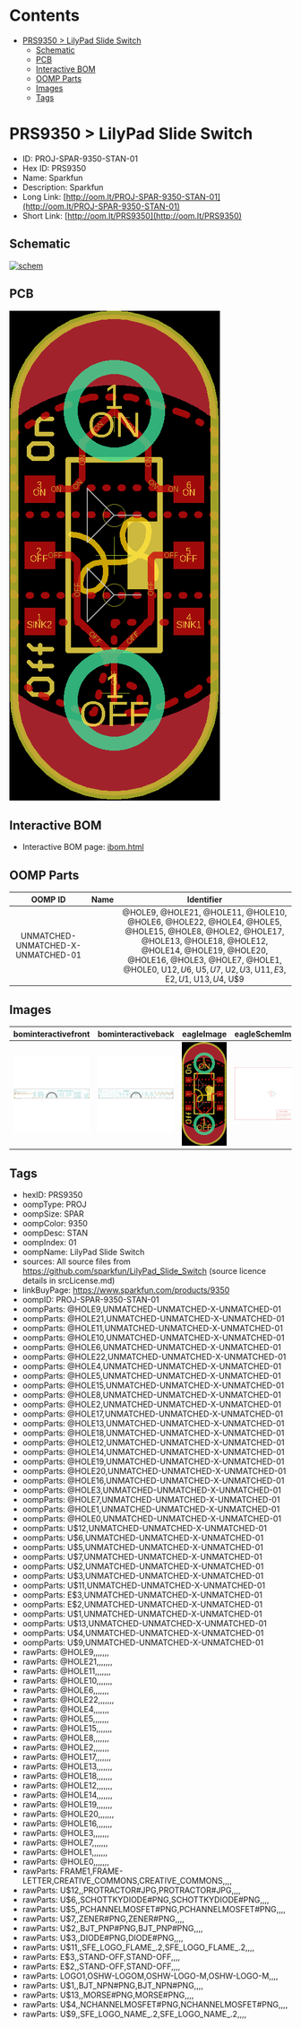 



Contents
========

* [PRS9350 > LilyPad Slide Switch](#prs9350--lilypad-slide-switch)
	* [Schematic](#schematic)
	* [PCB](#pcb)
	* [Interactive BOM](#interactive-bom)
	* [OOMP Parts](#oomp-parts)
	* [Images](#images)
	* [Tags](#tags)

# PRS9350 > LilyPad Slide Switch

- ID: PROJ-SPAR-9350-STAN-01
- Hex ID: PRS9350
- Name: Sparkfun
- Description: Sparkfun
- Long Link: [http://oom.lt/PROJ-SPAR-9350-STAN-01](http://oom.lt/PROJ-SPAR-9350-STAN-01)
- Short Link: [http://oom.lt/PRS9350](http://oom.lt/PRS9350)

## Schematic
  
[![schem](eagleSchemImage.png)](eagleSchemImage.png)
## PCB
  
[![pcb](eagleImage.png)](eagleImage.png)
## Interactive BOM

- Interactive BOM page: [ibom.html](https://htmlpreview.github.io/?https://github.com/oomlout/oomlout_OOMP_projects/blob/main/PROJ-SPAR-9350-STAN-01/kicad/bom/ibom.html)

## OOMP Parts
  

|OOMP ID|Name|Identifier|
| :---: | :---: | :---: |
|UNMATCHED-UNMATCHED-X-UNMATCHED-01||@HOLE9, @HOLE21, @HOLE11, @HOLE10, @HOLE6, @HOLE22, @HOLE4, @HOLE5, @HOLE15, @HOLE8, @HOLE2, @HOLE17, @HOLE13, @HOLE18, @HOLE12, @HOLE14, @HOLE19, @HOLE20, @HOLE16, @HOLE3, @HOLE7, @HOLE1, @HOLE0, U$12, U$6, U$5, U$7, U$2, U$3, U$11, E$3, E$2, U$1, U$13, U$4, U$9|

## Images
  
  

|bominteractivefront|bominteractiveback|eagleImage|eagleSchemImage|
| :---: | :---: | :---: | :---: |
|[![bominteractivefront](bomFront_140.png)](bomFront.png)|[![bominteractiveback](bomBack_140.png)](bomBack.png)|[![eagleImage](eagleImage_140.png)](eagleImage.png)|[![eagleSchemImage](eagleSchemImage_140.png)](eagleSchemImage.png)|

## Tags

- hexID: PRS9350
- oompType: PROJ
- oompSize: SPAR
- oompColor: 9350
- oompDesc: STAN
- oompIndex: 01
- oompName: LilyPad Slide Switch
- sources: All source files from https://github.com/sparkfun/LilyPad_Slide_Switch (source licence details in srcLicense.md)
- linkBuyPage: https://www.sparkfun.com/products/9350
- oompID: PROJ-SPAR-9350-STAN-01
- oompParts: @HOLE9,UNMATCHED-UNMATCHED-X-UNMATCHED-01
- oompParts: @HOLE21,UNMATCHED-UNMATCHED-X-UNMATCHED-01
- oompParts: @HOLE11,UNMATCHED-UNMATCHED-X-UNMATCHED-01
- oompParts: @HOLE10,UNMATCHED-UNMATCHED-X-UNMATCHED-01
- oompParts: @HOLE6,UNMATCHED-UNMATCHED-X-UNMATCHED-01
- oompParts: @HOLE22,UNMATCHED-UNMATCHED-X-UNMATCHED-01
- oompParts: @HOLE4,UNMATCHED-UNMATCHED-X-UNMATCHED-01
- oompParts: @HOLE5,UNMATCHED-UNMATCHED-X-UNMATCHED-01
- oompParts: @HOLE15,UNMATCHED-UNMATCHED-X-UNMATCHED-01
- oompParts: @HOLE8,UNMATCHED-UNMATCHED-X-UNMATCHED-01
- oompParts: @HOLE2,UNMATCHED-UNMATCHED-X-UNMATCHED-01
- oompParts: @HOLE17,UNMATCHED-UNMATCHED-X-UNMATCHED-01
- oompParts: @HOLE13,UNMATCHED-UNMATCHED-X-UNMATCHED-01
- oompParts: @HOLE18,UNMATCHED-UNMATCHED-X-UNMATCHED-01
- oompParts: @HOLE12,UNMATCHED-UNMATCHED-X-UNMATCHED-01
- oompParts: @HOLE14,UNMATCHED-UNMATCHED-X-UNMATCHED-01
- oompParts: @HOLE19,UNMATCHED-UNMATCHED-X-UNMATCHED-01
- oompParts: @HOLE20,UNMATCHED-UNMATCHED-X-UNMATCHED-01
- oompParts: @HOLE16,UNMATCHED-UNMATCHED-X-UNMATCHED-01
- oompParts: @HOLE3,UNMATCHED-UNMATCHED-X-UNMATCHED-01
- oompParts: @HOLE7,UNMATCHED-UNMATCHED-X-UNMATCHED-01
- oompParts: @HOLE1,UNMATCHED-UNMATCHED-X-UNMATCHED-01
- oompParts: @HOLE0,UNMATCHED-UNMATCHED-X-UNMATCHED-01
- oompParts: U$12,UNMATCHED-UNMATCHED-X-UNMATCHED-01
- oompParts: U$6,UNMATCHED-UNMATCHED-X-UNMATCHED-01
- oompParts: U$5,UNMATCHED-UNMATCHED-X-UNMATCHED-01
- oompParts: U$7,UNMATCHED-UNMATCHED-X-UNMATCHED-01
- oompParts: U$2,UNMATCHED-UNMATCHED-X-UNMATCHED-01
- oompParts: U$3,UNMATCHED-UNMATCHED-X-UNMATCHED-01
- oompParts: U$11,UNMATCHED-UNMATCHED-X-UNMATCHED-01
- oompParts: E$3,UNMATCHED-UNMATCHED-X-UNMATCHED-01
- oompParts: E$2,UNMATCHED-UNMATCHED-X-UNMATCHED-01
- oompParts: U$1,UNMATCHED-UNMATCHED-X-UNMATCHED-01
- oompParts: U$13,UNMATCHED-UNMATCHED-X-UNMATCHED-01
- oompParts: U$4,UNMATCHED-UNMATCHED-X-UNMATCHED-01
- oompParts: U$9,UNMATCHED-UNMATCHED-X-UNMATCHED-01
- rawParts: @HOLE9,,,,,,,
- rawParts: @HOLE21,,,,,,,
- rawParts: @HOLE11,,,,,,,
- rawParts: @HOLE10,,,,,,,
- rawParts: @HOLE6,,,,,,,
- rawParts: @HOLE22,,,,,,,
- rawParts: @HOLE4,,,,,,,
- rawParts: @HOLE5,,,,,,,
- rawParts: @HOLE15,,,,,,,
- rawParts: @HOLE8,,,,,,,
- rawParts: @HOLE2,,,,,,,
- rawParts: @HOLE17,,,,,,,
- rawParts: @HOLE13,,,,,,,
- rawParts: @HOLE18,,,,,,,
- rawParts: @HOLE12,,,,,,,
- rawParts: @HOLE14,,,,,,,
- rawParts: @HOLE19,,,,,,,
- rawParts: @HOLE20,,,,,,,
- rawParts: @HOLE16,,,,,,,
- rawParts: @HOLE3,,,,,,,
- rawParts: @HOLE7,,,,,,,
- rawParts: @HOLE1,,,,,,,
- rawParts: @HOLE0,,,,,,,
- rawParts: FRAME1,FRAME-LETTER,CREATIVE_COMMONS,CREATIVE_COMMONS,,,,
- rawParts: U$12,,PROTRACTOR#JPG,PROTRACTOR#JPG,,,,
- rawParts: U$6,,SCHOTTKYDIODE#PNG,SCHOTTKYDIODE#PNG,,,,
- rawParts: U$5,,PCHANNELMOSFET#PNG,PCHANNELMOSFET#PNG,,,,
- rawParts: U$7,,ZENER#PNG,ZENER#PNG,,,,
- rawParts: U$2,,BJT_PNP#PNG,BJT_PNP#PNG,,,,
- rawParts: U$3,,DIODE#PNG,DIODE#PNG,,,,
- rawParts: U$11,,SFE_LOGO_FLAME_.2,SFE_LOGO_FLAME_.2,,,,
- rawParts: E$3,,STAND-OFF,STAND-OFF,,,,
- rawParts: E$2,,STAND-OFF,STAND-OFF,,,,
- rawParts: LOGO1,OSHW-LOGOM,OSHW-LOGO-M,OSHW-LOGO-M,,,,
- rawParts: U$1,,BJT_NPN#PNG,BJT_NPN#PNG,,,,
- rawParts: U$13,,MORSE#PNG,MORSE#PNG,,,,
- rawParts: U$4,,NCHANNELMOSFET#PNG,NCHANNELMOSFET#PNG,,,,
- rawParts: U$9,,SFE_LOGO_NAME_.2,SFE_LOGO_NAME_.2,,,,
